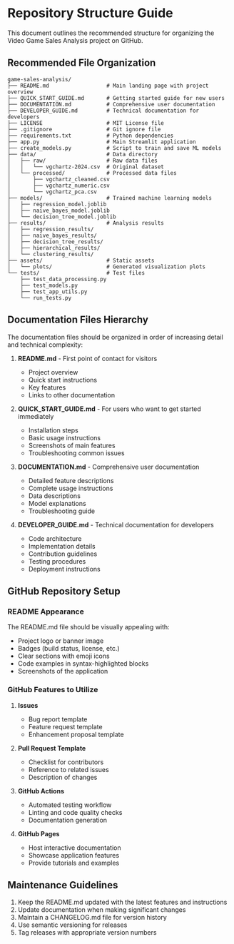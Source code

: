 # Repository Structure Guide

This document outlines the recommended structure for organizing the Video Game Sales Analysis project on GitHub.

## Recommended File Organization

```
game-sales-analysis/
├── README.md                  # Main landing page with project overview
├── QUICK_START_GUIDE.md       # Getting started guide for new users
├── DOCUMENTATION.md           # Comprehensive user documentation
├── DEVELOPER_GUIDE.md         # Technical documentation for developers
├── LICENSE                    # MIT License file
├── .gitignore                 # Git ignore file
├── requirements.txt           # Python dependencies
├── app.py                     # Main Streamlit application
├── create_models.py           # Script to train and save ML models
├── data/                      # Data directory
│   ├── raw/                   # Raw data files
│   │   └── vgchartz-2024.csv  # Original dataset
│   └── processed/             # Processed data files
│       ├── vgchartz_cleaned.csv
│       ├── vgchartz_numeric.csv
│       └── vgchartz_pca.csv
├── models/                    # Trained machine learning models
│   ├── regression_model.joblib
│   ├── naive_bayes_model.joblib
│   └── decision_tree_model.joblib
├── results/                   # Analysis results
│   ├── regression_results/
│   ├── naive_bayes_results/
│   ├── decision_tree_results/
│   ├── hierarchical_results/
│   └── clustering_results/
├── assets/                    # Static assets
│   └── plots/                 # Generated visualization plots
└── tests/                     # Test files
    ├── test_data_processing.py
    ├── test_models.py
    ├── test_app_utils.py
    └── run_tests.py
```

## Documentation Files Hierarchy

The documentation files should be organized in order of increasing detail and technical complexity:

1. **README.md** - First point of contact for visitors
   - Project overview
   - Quick start instructions
   - Key features
   - Links to other documentation

2. **QUICK_START_GUIDE.md** - For users who want to get started immediately
   - Installation steps
   - Basic usage instructions
   - Screenshots of main features
   - Troubleshooting common issues

3. **DOCUMENTATION.md** - Comprehensive user documentation
   - Detailed feature descriptions
   - Complete usage instructions
   - Data descriptions
   - Model explanations
   - Troubleshooting guide

4. **DEVELOPER_GUIDE.md** - Technical documentation for developers
   - Code architecture
   - Implementation details
   - Contribution guidelines
   - Testing procedures
   - Deployment instructions

## GitHub Repository Setup

### README Appearance

The README.md file should be visually appealing with:
- Project logo or banner image
- Badges (build status, license, etc.)
- Clear sections with emoji icons
- Code examples in syntax-highlighted blocks
- Screenshots of the application

### GitHub Features to Utilize

1. **Issues**
   - Bug report template
   - Feature request template
   - Enhancement proposal template

2. **Pull Request Template**
   - Checklist for contributors
   - Reference to related issues
   - Description of changes

3. **GitHub Actions**
   - Automated testing workflow
   - Linting and code quality checks
   - Documentation generation

4. **GitHub Pages**
   - Host interactive documentation
   - Showcase application features
   - Provide tutorials and examples

## Maintenance Guidelines

1. Keep the README.md updated with the latest features and instructions
2. Update documentation when making significant changes
3. Maintain a CHANGELOG.md file for version history
4. Use semantic versioning for releases
5. Tag releases with appropriate version numbers 